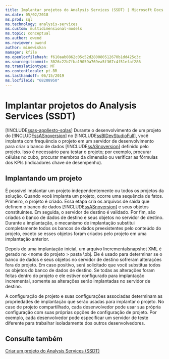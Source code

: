 ```yaml
---
title: Implantar projetos do Analysis Services (SSDT) | Microsoft Docs
ms.date: 05/02/2018
ms.prod: sql
ms.technology: analysis-services
ms.custom: multidimensional-models
ms.topic: conceptual
ms.author: owend
ms.reviewer: owend
author: minewiskan
manager: kfile
ms.openlocfilehash: f610aab0862c05c52d280080512670b1dd425c3c
ms.sourcegitcommit: 3026c22b7fba19059a769ea5f367c4f51efaf286
ms.translationtype: MT
ms.contentlocale: pt-BR
ms.lasthandoff: 06/15/2019
ms.locfileid: "68208950"
---
```

# <a name="deploy-analysis-services-projects-ssdt"></a>Implantar projetos do Analysis Services (SSDT)
[!INCLUDE[ssas-appliesto-sqlas](../../includes/ssas-appliesto-sqlas.md)]
  Durante o desenvolvimento de um projeto do [!INCLUDE[ssASnoversion](../../includes/ssasnoversion-md.md)] no [!INCLUDE[ssBIDevStudioFull](../../includes/ssbidevstudiofull-md.md)], você implanta com frequência o projeto em um servidor de desenvolvimento para criar o banco de dados [!INCLUDE[ssASnoversion](../../includes/ssasnoversion-md.md)] definido pelo projeto. Isso é necessário para testar o projeto; por exemplo, procurar células no cubo, procurar membros da dimensão ou verificar as fórmulas dos KPIs (indicadores chave de desempenho).  
  
## <a name="deploying-a-project"></a>Implantando um projeto  
 É possível implantar um projeto independentemente ou todos os projetos da solução. Quando você implanta um projeto, ocorre uma sequência de fatos. Primeiro, o projeto é criado. Essa etapa cria os arquivos de saída que definem o banco de dados [!INCLUDE[ssASnoversion](../../includes/ssasnoversion-md.md)] e seus objetos constituintes. Em seguida, o servidor de destino é validado. Por fim, são criados o banco de dados de destino e seus objetos no servidor de destino. Durante a implantação, o mecanismo de implantação substitui completamente todos os bancos de dados preexistentes pelo conteúdo do projeto, exceto se esses objetos foram criados pelo projeto em uma implantação anterior.  
  
 Depois de uma implantação inicial, um arquivo Incrementalsnapshot XML é gerado no \<nome do projeto > pasta \obj. Ele é usado para determinar se o banco de dados e seus objetos no servidor de destino sofreram alterações fora do projeto. Em caso positivo, será solicitado que você substitua todos os objetos do banco de dados de destino. Se todas as alterações foram feitas dentro do projeto e ele estiver configurado para implantação incremental, somente as alterações serão implantadas no servidor de destino.  
  
 A configuração de projeto e suas configurações associadas determinam as propriedades de implantação que serão usadas para implantar o projeto. No caso de projeto compartilhado, cada desenvolvedor pode usar sua própria configuração com suas próprias opções de configuração de projeto. Por exemplo, cada desenvolvedor pode especificar um servidor de teste diferente para trabalhar isoladamente dos outros desenvolvedores.  
  
## <a name="see-also"></a>Consulte também  
 [Criar um projeto do Analysis Services &#40;SSDT&#41;](../../analysis-services/multidimensional-models/create-an-analysis-services-project-ssdt.md)  
  
  
